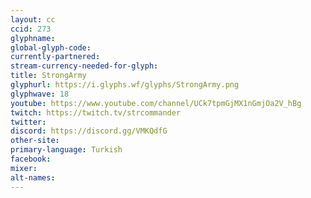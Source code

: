 ```yaml
---
layout: cc
ccid: 273
glyphname: 
global-glyph-code: 
currently-partnered: 
stream-currency-needed-for-glyph: 
title: StrongArmy
glyphurl: https://i.glyphs.wf/glyphs/StrongArmy.png
glyphwave: 18
youtube: https://www.youtube.com/channel/UCk7tpmGjMX1nGmjOa2V_hBg
twitch: https://twitch.tv/strcommander
twitter: 
discord: https://discord.gg/VMKQdfG
other-site: 
primary-language: Turkish
facebook: 
mixer: 
alt-names: 
---
```


